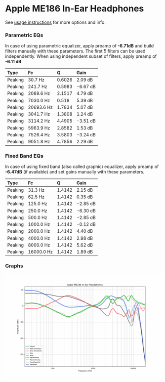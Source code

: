 # Apple ME186 In-Ear Headphones
See [usage instructions](https://github.com/jaakkopasanen/AutoEq#usage) for more options and info.

### Parametric EQs
In case of using parametric equalizer, apply preamp of **-6.71dB** and build filters manually
with these parameters. The first 5 filters can be used independently.
When using independent subset of filters, apply preamp of **-6.11 dB**.

| Type    | Fc         |      Q | Gain     |
|:--------|:-----------|:-------|:---------|
| Peaking | 30.7 Hz    | 0.6026 | 2.09 dB  |
| Peaking | 241.7 Hz   | 0.5983 | -6.67 dB |
| Peaking | 2089.6 Hz  | 2.1517 | 4.79 dB  |
| Peaking | 7030.0 Hz  | 0.518  | 5.39 dB  |
| Peaking | 20693.6 Hz | 1.7834 | 5.07 dB  |
| Peaking | 3041.7 Hz  | 1.3808 | 1.24 dB  |
| Peaking | 3114.2 Hz  | 4.4905 | -3.51 dB |
| Peaking | 5963.9 Hz  | 2.8582 | 1.53 dB  |
| Peaking | 7526.4 Hz  | 3.5803 | -3.24 dB |
| Peaking | 9051.8 Hz  | 4.7856 | 2.29 dB  |

### Fixed Band EQs
In case of using fixed band (also called graphic) equalizer, apply preamp of **-6.47dB**
(if available) and set gains manually with these parameters.

| Type    | Fc         |      Q | Gain     |
|:--------|:-----------|:-------|:---------|
| Peaking | 31.3 Hz    | 1.4142 | 2.15 dB  |
| Peaking | 62.5 Hz    | 1.4142 | 0.35 dB  |
| Peaking | 125.0 Hz   | 1.4142 | -2.85 dB |
| Peaking | 250.0 Hz   | 1.4142 | -6.30 dB |
| Peaking | 500.0 Hz   | 1.4142 | -2.85 dB |
| Peaking | 1000.0 Hz  | 1.4142 | -0.12 dB |
| Peaking | 2000.0 Hz  | 1.4142 | 4.40 dB  |
| Peaking | 4000.0 Hz  | 1.4142 | 2.98 dB  |
| Peaking | 8000.0 Hz  | 1.4142 | 5.62 dB  |
| Peaking | 16000.0 Hz | 1.4142 | 1.89 dB  |

### Graphs
![](./Apple%20ME186%20In-Ear%20Headphones.png)